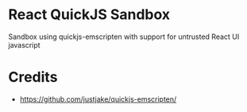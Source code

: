 # React QuickJS Sandbox
Sandbox using quickjs-emscripten with support for untrusted React UI javascript

# Credits
- https://github.com/justjake/quickjs-emscripten/
